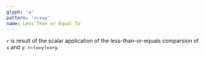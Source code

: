 ```yaml
---
glyph: '≤'
pattern: 'r←x≤y'
name: Less Than or Equal To
---
```


`r` is result of the scalar application of the less-than-or-equals comparsion of `x` and `y`: `r←(x=y)∨x<y`.